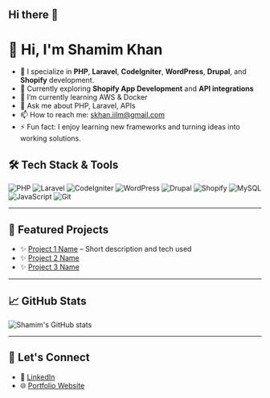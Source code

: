 ## Hi there 👋
# 👋 Hi, I'm Shamim Khan

- 🔭 I specialize in **PHP**, **Laravel**, **CodeIgniter**, **WordPress**, **Drupal**, and **Shopify** development.
- 🌱 Currently exploring **Shopify App Development** and **API integrations**
- 🌱 I’m currently learning AWS & Docker
- 💬 Ask me about PHP, Laravel, APIs
- 📫 How to reach me: skhan.iilm@gmail.com
- ⚡ Fun fact: I enjoy learning new frameworks and turning ideas into working solutions.


## 🛠️ Tech Stack & Tools

![PHP](https://img.shields.io/badge/-PHP-777BB4?logo=php&logoColor=white)
![Laravel](https://img.shields.io/badge/-Laravel-FF2D20?logo=laravel&logoColor=white)
![CodeIgniter](https://img.shields.io/badge/-CodeIgniter-EF4223?logo=codeigniter&logoColor=white)
![WordPress](https://img.shields.io/badge/-WordPress-21759B?logo=wordpress&logoColor=white)
![Drupal](https://img.shields.io/badge/-Drupal-0678BE?logo=drupal&logoColor=white)
![Shopify](https://img.shields.io/badge/-Shopify-96BF48?logo=shopify&logoColor=white)
![MySQL](https://img.shields.io/badge/-MySQL-4479A1?logo=mysql&logoColor=white)
![JavaScript](https://img.shields.io/badge/-JavaScript-F7DF1E?logo=javascript&logoColor=black)
![Git](https://img.shields.io/badge/-Git-F05032?logo=git&logoColor=white)

---

## 📌 Featured Projects

- ✨ [Project 1 Name](#) – Short description and tech used
- ✨ [Project 2 Name](#)
- ✨ [Project 3 Name](#)

---

## 📈 GitHub Stats

![Shamim's GitHub stats](https://github-readme-stats.vercel.app/api?username=yourusername&show_icons=true&theme=tokyonight)

---

## 🤝 Let's Connect

- 💼 [LinkedIn](https://linkedin.com/in/yourprofile)
- 🌐 [Portfolio Website](https://yourwebsite.com)


<!--
**shamim137/shamim137** is a ✨ _special_ ✨ repository because its `README.md` (this file) appears on your GitHub profile.

Here are some ideas to get you started:

- 🔭 I’m currently working on ...
- 🌱 I’m currently learning ...
- 👯 I’m looking to collaborate on ...
- 🤔 I’m looking for help with ...
- 💬 Ask me about ...
- 📫 How to reach me: ...
- 😄 Pronouns: ...
- ⚡ Fun fact: ...
-->
